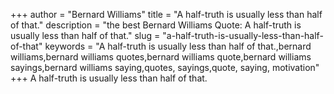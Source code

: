 +++
author = "Bernard Williams"
title = "A half-truth is usually less than half of that."
description = "the best Bernard Williams Quote: A half-truth is usually less than half of that."
slug = "a-half-truth-is-usually-less-than-half-of-that"
keywords = "A half-truth is usually less than half of that.,bernard williams,bernard williams quotes,bernard williams quote,bernard williams sayings,bernard williams saying,quotes, sayings,quote, saying, motivation"
+++
A half-truth is usually less than half of that.
